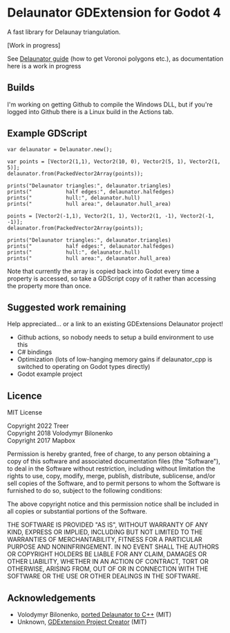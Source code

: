 # Delaunator GDExtension for Godot 4

A fast library for Delaunay triangulation.

[Work in progress]

See [Delaunator guide](https://mapbox.github.io/delaunator/) (how to get Voronoi polygons etc.), as documentation here is a work in progress

## Builds
I'm working on getting Github to compile the Windows DLL, but if you're logged into Github there is a Linux build in the Actions tab.

## Example GDScript
```gdscript
var delaunator = Delaunator.new();

var points = [Vector2(1,1), Vector2(10, 0), Vector2(5, 1), Vector2(1, 5)];
delaunator.from(PackedVector2Array(points));
    
prints("Delaunator triangles:", delaunator.triangles)
prints("           half edges:", delaunator.halfedges)
prints("           hull:", delaunator.hull)
prints("           hull area:", delaunator.hull_area)

points = [Vector2(-1,1), Vector2(1, 1), Vector2(1, -1), Vector2(-1, -1)];
delaunator.from(PackedVector2Array(points));

prints("Delaunator triangles:", delaunator.triangles)
prints("           half edges:", delaunator.halfedges)
prints("           hull:", delaunator.hull)
prints("           hull area:", delaunator.hull_area)
```

Note that currently the array is copied back into Godot every time a property is accessed, so take a GDScript copy of it rather than accessing the property more than once.

## Suggested work remaining
Help appreciated... or a link to an existing GDExtensions Delaunator project!

* Github actions, so nobody needs to setup a build environment to use this
* C# bindings
* Optimization (lots of low-hanging memory gains if delaunator_cpp is switched to operating on Godot types directly)
* Godot example project

## Licence

MIT License

Copyright 2022 Treer  
Copyright 2018 Volodymyr Bilonenko  
Copyright 2017 Mapbox

Permission is hereby granted, free of charge, to any person obtaining a copy
of this software and associated documentation files (the "Software"), to deal
in the Software without restriction, including without limitation the rights
to use, copy, modify, merge, publish, distribute, sublicense, and/or sell
copies of the Software, and to permit persons to whom the Software is
furnished to do so, subject to the following conditions:

The above copyright notice and this permission notice shall be included in all
copies or substantial portions of the Software.

THE SOFTWARE IS PROVIDED "AS IS", WITHOUT WARRANTY OF ANY KIND, EXPRESS OR
IMPLIED, INCLUDING BUT NOT LIMITED TO THE WARRANTIES OF MERCHANTABILITY,
FITNESS FOR A PARTICULAR PURPOSE AND NONINFRINGEMENT. IN NO EVENT SHALL THE
AUTHORS OR COPYRIGHT HOLDERS BE LIABLE FOR ANY CLAIM, DAMAGES OR OTHER
LIABILITY, WHETHER IN AN ACTION OF CONTRACT, TORT OR OTHERWISE, ARISING FROM,
OUT OF OR IN CONNECTION WITH THE SOFTWARE OR THE USE OR OTHER DEALINGS IN THE
SOFTWARE.

## Acknowledgements
* Volodymyr Bilonenko, [ported Delaunator to C++](https://github.com/delfrrr/delaunator-cpp) (MIT)
* Unknown, [GDExtension Project Creator](https://github.com/nonunknown/gdextension-creator) (MIT)
